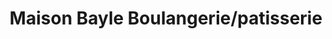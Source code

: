 ---
title: "Maison Bayle Boulangerie/patisserie"
url: /charantonnay/maison-bayle-boulangerie-patisserie/
shop: Bäckerei
---